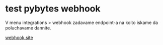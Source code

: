 # test pybytes webhook



V menu integrations > webhook zadavame endpoint-a na koito iskame da poluchavame dannite.

[webhook.site](https://webhook.site/)

